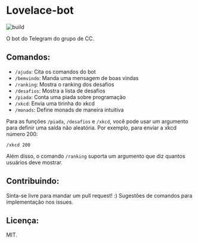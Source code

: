 # Lovelace-bot

![build](https://github.com/cciuenf/lovelace_bot/workflows/build/badge.svg?branch=main)

O bot do Telegram do grupo de CC. 

## Comandos:
- `/ajuda`: Cita os comandos do bot
- `/bemvindo`: Manda uma mensagem de boas vindas
- `/ranking`: Mostra o ranking dos desafios
- `/desafios`: Mostra a lista de desafios
- `/piada`: Conta uma piada sobre programação
- `/xkcd`: Envia uma tirinha do xkcd 
- `/monads`: Define monads de maneira intuitiva

Para as funções `/piada`, `/desafios` e `/xkcd`, você pode usar um argumento para definir uma saída não aleatória. Por exemplo, para enviar a xkcd número 200:

`/xkcd 200` 

Além disso, o comando `/ranking` suporta um argumento que diz quantos usuários deve mostrar. 

## Contribuindo: 
Sinta-se livre para mandar um pull request! :)
Sugestões de comandos para implementação nos issues. 

## Licença:
MIT.
